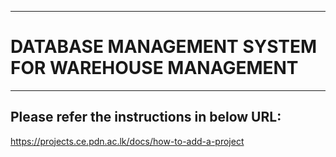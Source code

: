 ___
# DATABASE MANAGEMENT SYSTEM FOR WAREHOUSE MANAGEMENT
___

## Please refer the instructions in below URL:

https://projects.ce.pdn.ac.lk/docs/how-to-add-a-project
